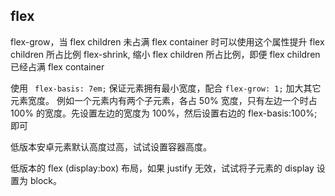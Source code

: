 ## flex

flex-grow，当 flex children 未占满 flex container 时可以使用这个属性提升 flex children 所占比例
flex-shrink, 缩小 flex children 所占比例，即便 flex children 已经占满 flex container

使用  ` flex-basis: 7em;` 保证元素拥有最小宽度，配合 `flex-grow: 1;` 加大其它元素宽度。
例如一个元素内有两个子元素，各占 50% 宽度，只有左边一个时占 100% 的宽度。先设置左边的宽度为 100%，然后设置右边的 flex-basis:100%; 即可



低版本安卓元素默认高度过高，试试设置容器高度。

低版本的 flex (display:box)  布局，如果 justify 无效，试试将子元素的 display 设置为 block。
